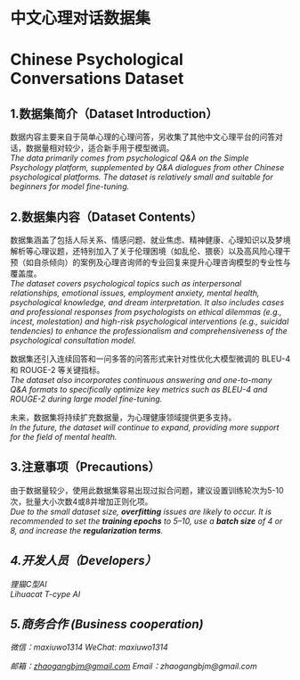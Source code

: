 # 中文心理对话数据集
# Chinese Psychological Conversations Dataset

## 1.数据集简介（Dataset Introduction）
数据内容主要来自于简单心理的心理问答，另收集了其他中文心理平台的问答对话，数据量相对较少，适合新手用于模型微调。<br>
_The data primarily comes from psychological Q&A on the Simple Psychology platform, supplemented by Q&A dialogues from other Chinese psychological platforms. The dataset is relatively small and suitable for beginners for model fine-tuning._

## 2.数据集内容（Dataset Contents）
数据集涵盖了包括人际关系、情感问题、就业焦虑、精神健康、心理知识以及梦境解析等心理议题，还特别加入了关于伦理困境（如乱伦、猥亵）以及高风险心理干预（如自杀倾向）的案例及心理咨询师的专业回复来提升心理咨询模型的专业性与覆盖度。<br>
_The dataset covers psychological topics such as interpersonal relationships, emotional issues, employment anxiety, mental health, psychological knowledge, and dream interpretation. It also includes cases and professional responses from psychologists on ethical dilemmas (e.g., incest, molestation) and high-risk psychological interventions (e.g., suicidal tendencies) to enhance the professionalism and comprehensiveness of the psychological consultation model._

数据集还引入连续回答和一问多答的问答形式来针对性优化大模型微调的 BLEU-4 和 ROUGE-2 等关键指标。<br>
_The dataset also incorporates continuous answering and one-to-many Q&A formats to specifically optimize key metrics such as BLEU-4 and ROUGE-2 during large model fine-tuning._

未来，数据集将持续扩充数据量，为心理健康领域提供更多支持。<br>
_In the future, the dataset will continue to expand, providing more support for the field of mental health._

## 3.注意事项（Precautions）
由于数据量较少，使用此数据集容易出现过拟合问题，建议设置训练轮次为5-10次，批量大小次数4或8并增加正则化项。<br>
<em> Due to the small dataset size, __overfitting__ issues are likely to occur. It is recommended to set the __training epochs__ to 5–10, use a __batch size__ of 4 or 8, and increase the __regularization terms__. <em>

## 4.开发人员（Developers）
狸猫C型AI
<br>
<em>Lihuacat T-cype AI<em>

## 5.商务合作 (Business cooperation)
微信：maxiuwo1314     _WeChat: maxiuwo1314_ <br>

邮箱：zhaogangbjm@gmail.com     _Email：zhaogangbjm@gmail.com_

